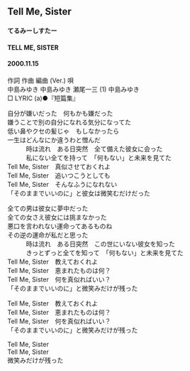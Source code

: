 ## Tell Me, Sister
#### てるみーしすたー
#### TELL ME, SISTER
#### 2000.11.15


作詞  作曲  編曲 (Ver.)   唄   
中島みゆき   中島みゆき   瀬尾一三 (1)   中島みゆき   
□ LYRIC (a)●『短篇集』   
   
   
自分が嫌いだった　何もかも嫌だった   
嫌うことで別の自分になれる気分になってた   
低い鼻やクセの髪じゃ　もしなかったら   
一生はどんなにか違うわと憎んだ   
　　　時は流れ　ある日突然　全て備えた彼女に会った   
　　　私にない全てを持って　「何もない」と未来を見てた   
Tell Me, Sister　真似させておくれよ   
Tell Me, Sister　追いつこうとしても   
Tell Me, Sister　そんなふうになれない   
「そのままでいいのに」と彼女は微笑むだけだった   
   
全ての男は彼女に夢中だった   
全ての女さえ彼女には挑まなかった   
悪口を言われない運命ってあるものね   
その逆の運命が私だと思った   
　　　時は流れ　ある日突然　この世にいない彼女を知った   
　　　きっとずっと全てを知って　「何もない」と未来を見てた   
Tell Me, Sister　教えておくれよ   
Tell Me, Sister　恵まれたものは何？   
Tell Me, Sister　何を真似ればいい？   
「そのままでいいのに」と微笑みだけが残った   
   
Tell Me, Sister　教えておくれよ   
Tell Me, Sister　恵まれたものは何？   
Tell Me, Sister　何を真似ればいい？   
「そのままでいいのに」と微笑みだけが残った   
   
Tell Me, Sister   
Tell Me, Sister   
微笑みだけが残った   